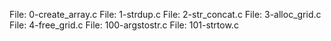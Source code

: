 File: 0-create_array.c
File: 1-strdup.c
File: 2-str_concat.c
File: 3-alloc_grid.c
File: 4-free_grid.c
File: 100-argstostr.c
File: 101-strtow.c
